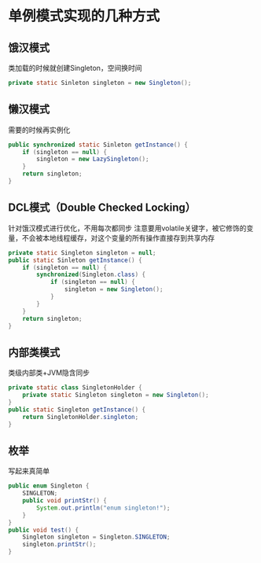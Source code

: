 # 单例模式实现的几种方式

## 饿汉模式
类加载的时候就创建Singleton，空间换时间

```java
private static Sinleton singleton = new Singleton();
```

## 懒汉模式
需要的时候再实例化

```java
public synchronized static Sinleton getInstance() {
    if (singleton == null) {
        singleton = new LazySingleton();
    }
    return singleton;
}
```

## DCL模式（Double Checked Locking）
针对饿汉模式进行优化，不用每次都同步
注意要用volatile关键字，被它修饰的变量，不会被本地线程缓存，对这个变量的所有操作直接存到共享内存

```java
private static Singleton singleton = null;
public static Sinleton getInstance() {
    if (singleton == null) {
        synchronized(Singleton.class) {
            if (singleton == null) {
                singleton = new Singleton();
            }
        }
    }
    return singleton;
}
```

## 内部类模式
类级内部类+JVM隐含同步

```java
private static class SingletonHolder {
    private static Singleton singleton = new Singleton();
}
public static Singleton getInstance() {
    return SingletonHolder.singleton;
}
```

## 枚举
写起来真简单

```java
public enum Singleton {
    SINGLETON;
    public void printStr() {
        System.out.println("enum singleton!");
    }
}
public void test() {
    Singleton singleton = Singleton.SINGLETON;
    singleton.printStr();
}
```